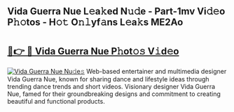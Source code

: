 ## Vida Guerra Nue L𝚎a𝚔ed N𝚞𝚍e - Part-1mv Vi𝚍𝚎o P𝚑𝚘tos - H𝚘𝚝 O𝚗𝚕yf𝚊ns L𝚎a𝚔s ME2Ao

# <h2><a href="http://kfc3a5n.oniu.top/?m=Vida+Guerra+Nue">🔗👉 🔴 Vida Guerra Nue P𝚑ot𝚘𝚜 V𝚒d𝚎o</a></h2>

[![Vida Guerra Nue Nu𝚍e𝚜](https://i.imgur.com/0qMVB7G.gif)](http://kfc3a5n.oniu.top/?m=Vida+Guerra+Nue)
Web-based entertainer and multimedia designer Vida Guerra Nue, known for sharing dance and lifestyle ideas through trending dance trends and short videos. Visionary designer Vida Guerra Nue, famed for their groundbreaking designs and commitment to creating beautiful and functional products.  
